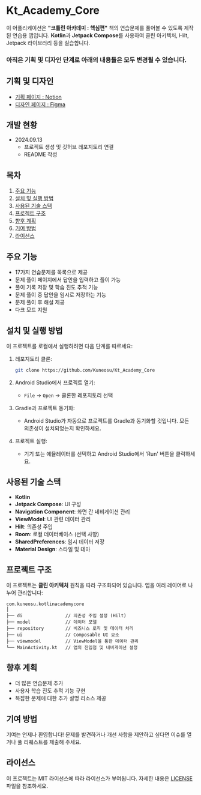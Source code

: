 # Kt_Academy_Core

이 어플리케이션은 **"코틀린 아카데미 : 핵심편"** 책의 연습문제를 풀어볼 수 있도록 제작된 연습용 앱입니다. **Kotlin**과 **Jetpack Compose**를
사용하여 클린 아키텍처, Hilt, Jetpack 라이브러리 등을 실습합니다.

### 아직은 기획 및 디자인 단계로 아래의 내용들은 모두 변경될 수 있습니다.

## 기획 및 디자인
- [기획 페이지 : Notion](https://kimkwonsu.notion.site/20f7b798791a4c12ba5154300704360f?pvs=4)
- [디자인 페이지 : Figma](https://www.figma.com/design/AHzLjo7ef7NJuJPGPKvBu6/Untitled?node-id=0-1&t=ybsuV1hqabkoKCZc-1)

## 개발 현황
- 2024.09.13
  - 프로젝트 생성 및 깃허브 레포지토리 연결
  - README 작성

## 목차
1. [주요 기능](#주요-기능)
2. [설치 및 실행 방법](#설치-및-실행-방법)
3. [사용된 기술 스택](#사용된-기술-스택)
4. [프로젝트 구조](#프로젝트-구조)
5. [향후 계획](#향후-계획)
6. [기여 방법](#기여-방법)
7. [라이선스](#라이선스)
 

## 주요 기능

- 17가지 연습문제를 목록으로 제공
- 문제 풀이 페이지에서 답안을 입력하고 풀이 가능
- 풀이 기록 저장 및 학습 진도 추적 기능
- 문제 풀이 중 답안을 임시로 저장하는 기능
- 문제 풀이 후 해설 제공
- 다크 모드 지원

## 설치 및 실행 방법

이 프로젝트를 로컬에서 실행하려면 다음 단계를 따르세요:

1. 레포지토리 클론:
   ```bash
   git clone https://github.com/Kuneosu/Kt_Academy_Core
   ```

2. Android Studio에서 프로젝트 열기:
    - `File` -> `Open` -> 클론한 레포지토리 선택

3. Gradle과 프로젝트 동기화:
    - Android Studio가 자동으로 프로젝트를 Gradle과 동기화할 것입니다. 모든 의존성이 설치되었는지 확인하세요.

4. 프로젝트 실행:
    - 기기 또는 에뮬레이터를 선택하고 Android Studio에서 'Run' 버튼을 클릭하세요.

## 사용된 기술 스택

- **Kotlin**
- **Jetpack Compose**: UI 구성
- **Navigation Component**: 화면 간 네비게이션 관리
- **ViewModel**: UI 관련 데이터 관리
- **Hilt**: 의존성 주입
- **Room**: 로컬 데이터베이스 (선택 사항)
- **SharedPreferences**: 임시 데이터 저장
- **Material Design**: 스타일 및 테마

## 프로젝트 구조

이 프로젝트는 **클린 아키텍처** 원칙을 따라 구조화되어 있습니다. 앱을 여러 레이어로 나누어 관리합니다:

```
com.kuneosu.kotlinacademycore
│
├── di                // 의존성 주입 설정 (Hilt)
├── model             // 데이터 모델
├── repository        // 비즈니스 로직 및 데이터 처리
├── ui                // Composable UI 요소
├── viewmodel         // ViewModel을 통한 데이터 관리
└── MainActivity.kt   // 앱의 진입점 및 네비게이션 설정
```

## 향후 계획

- 더 많은 연습문제 추가
- 사용자 학습 진도 추적 기능 구현
- 복잡한 문제에 대한 추가 설명 리소스 제공

## 기여 방법

기여는 언제나 환영합니다! 문제를 발견하거나 개선 사항을 제안하고 싶다면 이슈를 열거나 풀 리퀘스트를 제출해 주세요.

## 라이선스

이 프로젝트는 MIT 라이선스에 따라 라이선스가 부여됩니다. 자세한 내용은 [LICENSE](LICENSE) 파일을 참조하세요.
